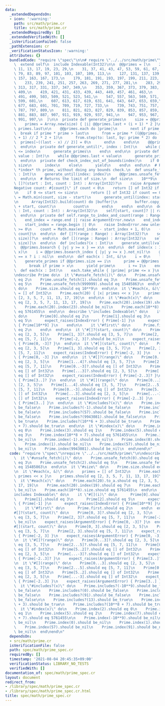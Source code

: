 ```yaml
---
data:
  _extendedDependsOn:
  - icon: ':warning:'
    path: src/math/prime.cr
    title: src/math/prime.cr
  _extendedRequiredBy: []
  _extendedVerifiedWith: []
  _isVerificationFailed: false
  _pathExtension: cr
  _verificationStatusIcon: ':warning:'
  attributes: {}
  bundledCode: "require \"spec\"\n\n# require \"../../src/math/prime\"\nmodule Prime\n\
    \  extend self\n  include Indexable(Int32)\n\n  @@primes = [\n    2, 3, 5, 7,\
    \ 11, 13, 17, 19, 23, 29,\n    31, 37, 41, 43, 47, 53, 59, 61, 67, 71,\n    73,\
    \ 79, 83, 89, 97, 101, 103, 107, 109, 113,\n    127, 131, 137, 139, 149, 151,\
    \ 157, 163, 167, 173,\n    179, 181, 191, 193, 197, 199, 211, 223, 227, 229,\n\
    \    233, 239, 241, 251, 257, 263, 269, 271, 277, 281,\n    283, 293, 307, 311,\
    \ 313, 317, 331, 337, 347, 349,\n    353, 359, 367, 373, 379, 383, 389, 397, 401,\
    \ 409,\n    419, 421, 431, 433, 439, 443, 449, 457, 461, 463,\n    467, 479, 487,\
    \ 491, 499, 503, 509, 521, 523, 541,\n    547, 557, 563, 569, 571, 577, 587, 593,\
    \ 599, 601,\n    607, 613, 617, 619, 631, 641, 643, 647, 653, 659,\n    661, 673,\
    \ 677, 683, 691, 701, 709, 719, 727, 733,\n    739, 743, 751, 757, 761, 769, 773,\
    \ 787, 797, 809,\n    811, 821, 823, 827, 829, 839, 853, 857, 859, 863,\n    877,\
    \ 881, 883, 887, 907, 911, 919, 929, 937, 941,\n    947, 953, 967, 971, 977, 983,\
    \ 991, 997,\n  ]\n\n  private def generate_primes\n    size = @@primes.size\n\
    \    primes = Array.new(size) { |i| @@primes.last + (i + 1) * 2 }\n    last =\
    \ primes.last\n\n    @@primes.each do |prime|\n      next if prime == 2\n    \
    \  break if prime * prime > last\n      from = prime * ((@@primes.last // prime\
    \ + 1) // 2 * 2 + 1)\n      from.step(to: last, by: prime * 2) do |x|\n      \
    \  primes[~((last - x) // 2)] = 0\n      end\n    end\n\n    @@primes.concat primes.reject(0)\n\
    \  end\n\n  private def generate_until(*, index : Int)\n    while @@primes.size\
    \ <= index\n      generate_primes\n    end\n  end\n\n  private def generate_until(*,\
    \ value : Int)\n    while @@primes.last < value\n      generate_primes\n    end\n\
    \  end\n\n  private def check_index_out_of_bounds(index)\n    if 0 <= index <\
    \ size\n      index\n    else\n      yield\n    end\n  end\n\n  # Returns the\
    \ *index* th prime, without doing any bounds check.\n  def unsafe_fetch(index\
    \ : Int)\n    generate_until(index: index)\n    @@primes.unsafe_fetch(index)\n\
    \  end\n\n  # Returns the limit of size.\n  def size\n    10**9\n  end\n\n  def\
    \ []?(start : Int, count : Int) : Array(Int32)?\n    raise ArgumentError.new \"\
    Negative count: #{count}\" if count < 0\n    return [] of Int32 if start == size\n\
    \n    if 0 <= start <= size\n      return [] of Int32 if count == 0\n\n      count\
    \ = Math.min(count, size - start)\n      generate_until(index: start + count)\n\
    \n      Array(Int32).build(count) do |buffer|\n        buffer.copy_from(@@primes.to_unsafe\
    \ + start, count)\n        count\n      end\n    end\n  end\n\n  def [](start\
    \ : Int, count : Int) : Array(Int32)\n    self[start, count]? || raise IndexError.new\n\
    \  end\n\n  private def self.range_to_index_and_count(range : Range, size : Int)\n\
    \    end_index = range.end || raise ArgumentError.new\n    end_index -= 1 if range.excludes_end?\n\
    \    start_index = range.begin || 0\n    raise IndexError.new unless start_index\
    \ >= 0\n    count = Math.max(end_index - start_index + 1, 0)\n    {start_index,\
    \ count}\n  end\n\n  def []?(range : Range) : Array(Int32)?\n    self[*range_to_index_and_count(range,\
    \ size)]?\n  end\n\n  def [](range : Range) : Array(Int32)\n    self[*range_to_index_and_count(range,\
    \ size)]\n  end\n\n  def includes?(x : Int)\n    generate_until(value: x)\n  \
    \  @@primes.bsearch { |y| y >= x } == x\n  end\n\n  def index(x : Int)\n    generate_until(value:\
    \ x)\n    i = @@primes.bsearch_index { |y| y >= x }.not_nil!\n    @@primes[i]\
    \ == x ? i : nil\n  end\n\n  def each(x : Int, &)\n    i = 0\n    loop do\n  \
    \    generate_primes if @@primes.size == i\n      prime = @@primes.unsafe_fetch(i)\n\
    \      break if prime > x\n      yield prime\n      i += 1\n    end\n  end\n\n\
    \  def each(x : Int)\n    each.take_while { |prime| prime <= x }\n  end\nend\n\
    \ndescribe Prime do\n  it \"#unsafe_fetch(i)\" do\n    Prime.unsafe_fetch(0).should\
    \ eq 2\n    Prime.unsafe_fetch(1).should eq 3\n    Prime.unsafe_fetch(2).should\
    \ eq 5\n    Prime.unsafe_fetch(999999).should eq 15485863\n  end\n\n  it \"#size\"\
    \ do\n    Prime.size.should eq 10**9\n  end\n\n  it \"#each(x, &)\" do\n    primes\
    \ = [] of Int32\n    Prime.each(20) { |x| primes << x }\n    primes.should eq\
    \ [2, 3, 5, 7, 11, 13, 17, 19]\n  end\n\n  it \"#each(x)\" do\n    Prime.each(20).to_a.should\
    \ eq [2, 3, 5, 7, 11, 13, 17, 19]\n    Prime.each(20).index(19).should eq 7\n\
    \    Prime.each(20).index(23).should be_nil\n    Prime.each(10**8).size.should\
    \ eq 5761455\n  end\n\n  describe \"includes Indexable\" do\n    it \"#[](i)\"\
    \ do\n      Prime[0].should eq 2\n      Prime[1].should eq 3\n      Prime[2].should\
    \ eq 5\n      expect_raises(IndexError) { Prime[-1] }\n      expect_raises(IndexError)\
    \ { Prime[10**9] }\n    end\n\n    it \"#first\" do\n      Prime.first.should\
    \ eq 2\n    end\n  end\n\n  it \"#[]?(start, count)\" do\n    Prime[0, 3]?.should\
    \ eq [2, 3, 5]\n    Prime[1, 3]?.should eq [3, 5, 7]\n    Prime[2, 3]?.should\
    \ eq [5, 7, 11]\n    Prime[-2, 3]?.should be_nil\n    expect_raises(ArgumentError)\
    \ { Prime[0, -3]? }\n  end\n\n  it \"#[](start, count)\" do\n    Prime[0, 3].should\
    \ eq [2, 3, 5]\n    Prime[1, 3].should eq [3, 5, 7]\n    Prime[2, 3].should eq\
    \ [5, 7, 11]\n    expect_raises(IndexError) { Prime[-2, 3] }\n    expect_raises(ArgumentError)\
    \ { Prime[0, -3] }\n  end\n\n  it \"#[]?(range)\" do\n    Prime[0...3]?.should\
    \ eq [2, 3, 5]\n    Prime[1...4]?.should eq [3, 5, 7]\n    Prime[2...5]?.should\
    \ eq [5, 7, 11]\n    Prime[0..-3]?.should eq [] of Int32\n    Prime[5..2]?.should\
    \ eq [] of Int32\n    Prime[...3]?.should eq [2, 3, 5]\n    Prime[...-3]?.should\
    \ eq [] of Int32\n    expect_raises(IndexError) { Prime[-2..3]? }\n    expect_raises(ArgumentError)\
    \ { Prime[3..]? }\n  end\n\n  it \"#[](range)\" do\n    Prime[0...3].should eq\
    \ [2, 3, 5]\n    Prime[1...4].should eq [3, 5, 7]\n    Prime[2...5].should eq\
    \ [5, 7, 11]\n    Prime[0..-3].should eq [] of Int32\n    Prime[5..2].should eq\
    \ [] of Int32\n    Prime[...3].should eq [2, 3, 5]\n    Prime[...-3].should eq\
    \ [] of Int32\n    expect_raises(IndexError) { Prime[-2..3] }\n    expect_raises(ArgumentError)\
    \ { Prime[3..] }\n  end\n\n  it \"#includes?(x)\" do\n    Prime.includes?(-10**9).should\
    \ be_false\n    Prime.includes?(-1).should be_false\n    Prime.includes?(0).should\
    \ be_false\n    Prime.includes?(57).should be_false\n    Prime.includes?(91).should\
    \ be_false\n    Prime.includes?(9943081).should be_false\n\n    Prime.includes?(13).should\
    \ be_true\n    Prime.includes?(10**6 + 3).should be_true\n    Prime.includes?(10**8\
    \ + 7).should be_true\n  end\n\n  it \"#index(x)\" do\n    Prime.index(2).should\
    \ eq 0\n    Prime.index(3).should eq 1\n    Prime.index(5).should eq 2\n    Prime.index(7).should\
    \ eq 3\n    Prime.index(10**8 + 7).should eq 5761455\n\n    Prime.index(-10**9).should\
    \ be_nil\n    Prime.index(-1).should be_nil\n    Prime.index(0).should be_nil\n\
    \    Prime.index(1).should be_nil\n    Prime.index(57).should be_nil\n    Prime.index(91).should\
    \ be_nil\n    Prime.index(9943081).should be_nil\n  end\nend\n"
  code: "require \"spec\"\nrequire \"../../src/math/prime\"\n\ndescribe Prime do\n\
    \  it \"#unsafe_fetch(i)\" do\n    Prime.unsafe_fetch(0).should eq 2\n    Prime.unsafe_fetch(1).should\
    \ eq 3\n    Prime.unsafe_fetch(2).should eq 5\n    Prime.unsafe_fetch(999999).should\
    \ eq 15485863\n  end\n\n  it \"#size\" do\n    Prime.size.should eq 10**9\n  end\n\
    \n  it \"#each(x, &)\" do\n    primes = [] of Int32\n    Prime.each(20) { |x|\
    \ primes << x }\n    primes.should eq [2, 3, 5, 7, 11, 13, 17, 19]\n  end\n\n\
    \  it \"#each(x)\" do\n    Prime.each(20).to_a.should eq [2, 3, 5, 7, 11, 13,\
    \ 17, 19]\n    Prime.each(20).index(19).should eq 7\n    Prime.each(20).index(23).should\
    \ be_nil\n    Prime.each(10**8).size.should eq 5761455\n  end\n\n  describe \"\
    includes Indexable\" do\n    it \"#[](i)\" do\n      Prime[0].should eq 2\n  \
    \    Prime[1].should eq 3\n      Prime[2].should eq 5\n      expect_raises(IndexError)\
    \ { Prime[-1] }\n      expect_raises(IndexError) { Prime[10**9] }\n    end\n\n\
    \    it \"#first\" do\n      Prime.first.should eq 2\n    end\n  end\n\n  it \"\
    #[]?(start, count)\" do\n    Prime[0, 3]?.should eq [2, 3, 5]\n    Prime[1, 3]?.should\
    \ eq [3, 5, 7]\n    Prime[2, 3]?.should eq [5, 7, 11]\n    Prime[-2, 3]?.should\
    \ be_nil\n    expect_raises(ArgumentError) { Prime[0, -3]? }\n  end\n\n  it \"\
    #[](start, count)\" do\n    Prime[0, 3].should eq [2, 3, 5]\n    Prime[1, 3].should\
    \ eq [3, 5, 7]\n    Prime[2, 3].should eq [5, 7, 11]\n    expect_raises(IndexError)\
    \ { Prime[-2, 3] }\n    expect_raises(ArgumentError) { Prime[0, -3] }\n  end\n\
    \n  it \"#[]?(range)\" do\n    Prime[0...3]?.should eq [2, 3, 5]\n    Prime[1...4]?.should\
    \ eq [3, 5, 7]\n    Prime[2...5]?.should eq [5, 7, 11]\n    Prime[0..-3]?.should\
    \ eq [] of Int32\n    Prime[5..2]?.should eq [] of Int32\n    Prime[...3]?.should\
    \ eq [2, 3, 5]\n    Prime[...-3]?.should eq [] of Int32\n    expect_raises(IndexError)\
    \ { Prime[-2..3]? }\n    expect_raises(ArgumentError) { Prime[3..]? }\n  end\n\
    \n  it \"#[](range)\" do\n    Prime[0...3].should eq [2, 3, 5]\n    Prime[1...4].should\
    \ eq [3, 5, 7]\n    Prime[2...5].should eq [5, 7, 11]\n    Prime[0..-3].should\
    \ eq [] of Int32\n    Prime[5..2].should eq [] of Int32\n    Prime[...3].should\
    \ eq [2, 3, 5]\n    Prime[...-3].should eq [] of Int32\n    expect_raises(IndexError)\
    \ { Prime[-2..3] }\n    expect_raises(ArgumentError) { Prime[3..] }\n  end\n\n\
    \  it \"#includes?(x)\" do\n    Prime.includes?(-10**9).should be_false\n    Prime.includes?(-1).should\
    \ be_false\n    Prime.includes?(0).should be_false\n    Prime.includes?(57).should\
    \ be_false\n    Prime.includes?(91).should be_false\n    Prime.includes?(9943081).should\
    \ be_false\n\n    Prime.includes?(13).should be_true\n    Prime.includes?(10**6\
    \ + 3).should be_true\n    Prime.includes?(10**8 + 7).should be_true\n  end\n\n\
    \  it \"#index(x)\" do\n    Prime.index(2).should eq 0\n    Prime.index(3).should\
    \ eq 1\n    Prime.index(5).should eq 2\n    Prime.index(7).should eq 3\n    Prime.index(10**8\
    \ + 7).should eq 5761455\n\n    Prime.index(-10**9).should be_nil\n    Prime.index(-1).should\
    \ be_nil\n    Prime.index(0).should be_nil\n    Prime.index(1).should be_nil\n\
    \    Prime.index(57).should be_nil\n    Prime.index(91).should be_nil\n    Prime.index(9943081).should\
    \ be_nil\n  end\nend\n"
  dependsOn:
  - src/math/prime.cr
  isVerificationFile: false
  path: spec/math/prime_spec.cr
  requiredBy: []
  timestamp: '2021-08-04 20:45:35+09:00'
  verificationStatus: LIBRARY_NO_TESTS
  verifiedWith: []
documentation_of: spec/math/prime_spec.cr
layout: document
redirect_from:
- /library/spec/math/prime_spec.cr
- /library/spec/math/prime_spec.cr.html
title: spec/math/prime_spec.cr
---
```

